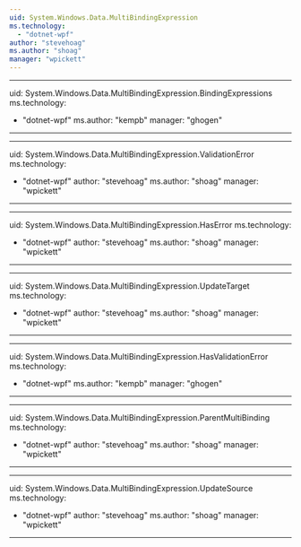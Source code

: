 ```yaml
---
uid: System.Windows.Data.MultiBindingExpression
ms.technology: 
  - "dotnet-wpf"
author: "stevehoag"
ms.author: "shoag"
manager: "wpickett"
---
```


---
uid: System.Windows.Data.MultiBindingExpression.BindingExpressions
ms.technology: 
  - "dotnet-wpf"
ms.author: "kempb"
manager: "ghogen"
---

---
uid: System.Windows.Data.MultiBindingExpression.ValidationError
ms.technology: 
  - "dotnet-wpf"
author: "stevehoag"
ms.author: "shoag"
manager: "wpickett"
---

---
uid: System.Windows.Data.MultiBindingExpression.HasError
ms.technology: 
  - "dotnet-wpf"
author: "stevehoag"
ms.author: "shoag"
manager: "wpickett"
---

---
uid: System.Windows.Data.MultiBindingExpression.UpdateTarget
ms.technology: 
  - "dotnet-wpf"
author: "stevehoag"
ms.author: "shoag"
manager: "wpickett"
---

---
uid: System.Windows.Data.MultiBindingExpression.HasValidationError
ms.technology: 
  - "dotnet-wpf"
ms.author: "kempb"
manager: "ghogen"
---

---
uid: System.Windows.Data.MultiBindingExpression.ParentMultiBinding
ms.technology: 
  - "dotnet-wpf"
author: "stevehoag"
ms.author: "shoag"
manager: "wpickett"
---

---
uid: System.Windows.Data.MultiBindingExpression.UpdateSource
ms.technology: 
  - "dotnet-wpf"
author: "stevehoag"
ms.author: "shoag"
manager: "wpickett"
---
